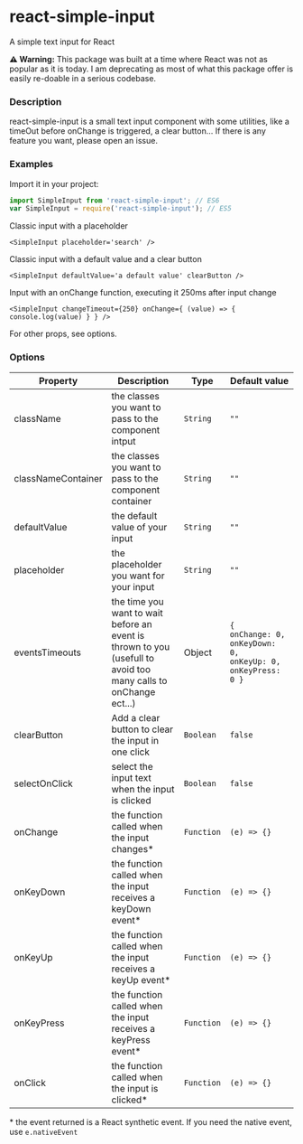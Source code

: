 # react-simple-input
A simple text input for React

**⚠️ Warning:** This package was built at a time where React was not as popular as it is today. I am deprecating as most of what this package offer is easily re-doable in a serious codebase.

### Description

react-simple-input is a small text input component with some utilities, like a timeOut before onChange is triggered, a clear button... If there is any feature you want, please open an issue.

### Examples

Import it in your project:
``` javascript
import SimpleInput from 'react-simple-input'; // ES6
var SimpleInput = require('react-simple-input'); // ES5
```

Classic input with a placeholder
``` JSX
<SimpleInput placeholder='search' />
```

Classic input with a default value and a clear button
``` JSX
<SimpleInput defaultValue='a default value' clearButton />
```

Input with an onChange function, executing it 250ms after input change
``` JSX
<SimpleInput changeTimeout={250} onChange={ (value) => { console.log(value) } } />
```

For other props, see options.


### Options

| Property           | Description                                                                                                     | Type       | Default value                                                              |
|--------------------|-----------------------------------------------------------------------------------------------------------------|------------|----------------------------------------------------------------------------|
| className          | the classes you want to pass to the component intput                                                            | `String`   | `""`                                                                       |
| classNameContainer | the classes you want to pass to the component container                                                         | `String`   | `""`                                                                       |
| defaultValue       | the default value of your input                                                                                 | `String`   | `""`                                                                       |
| placeholder        | the placeholder you want for your input                                                                         | `String`   | `""`                                                                       |
| eventsTimeouts     | the time you want to wait before an event is thrown to you (usefull to avoid too many calls to onChange ect...) | Object     | `{     onChange: 0,     onKeyDown: 0,     onKeyUp: 0,     onKeyPress: 0 }` |
| clearButton        | Add a clear button to clear the input in one click                                                              | `Boolean`  | `false`                                                                    |
| selectOnClick      | select the input text when the input is clicked                                                                 | `Boolean`  | `false`                                                                    |
| onChange           | the function called when the input changes\*                                                                     | `Function` | `(e) => {}`                                                                |
| onKeyDown          | the function called when the input receives a keyDown event\*                                                    | `Function` | `(e) => {}`                                                                |
| onKeyUp            | the function called when the input receives a keyUp event\*                                                      | `Function` | `(e) => {}`                                                                |
| onKeyPress         | the function called when the input receives a keyPress event\*                                                   | `Function` | `(e) => {}`                                                                |
| onClick            | the function called when the input is clicked\*                                                                  | `Function` | `(e) => {}`                                                                |

\* the event returned is a React synthetic event. If you need the native event, use `e.nativeEvent`
